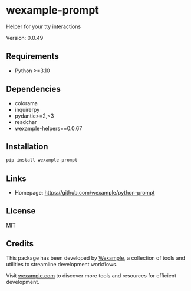 # wexample-prompt

Helper for your tty interactions

Version: 0.0.49

## Requirements

- Python >=3.10

## Dependencies

- colorama
- inquirerpy
- pydantic>=2,<3
- readchar
- wexample-helpers==0.0.67

## Installation

```bash
pip install wexample-prompt
```

## Links

- Homepage: https://github.com/wexample/python-prompt

## License

MIT
## Credits

This package has been developed by [Wexample](https://wexample.com), a collection of tools and utilities to streamline development workflows.

Visit [wexample.com](https://wexample.com) to discover more tools and resources for efficient development.